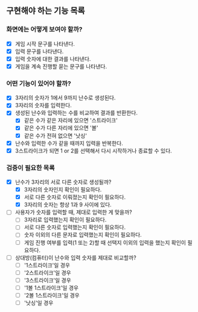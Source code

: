 ## 구현해야 하는 기능 목록
### 화면에는 어떻게 보여야 할까?
- [X] 게임 시작 문구를 나타낸다.
- [X] 입력 문구를 나타낸다.
- [X] 입력 숫자에 대한 결과를 나타낸다.
- [X] 게임을 계속 진행할 묻는 문구를 나타낸다.

### 어떤 기능이 있어야 할까?
- [X] 3자리의 숫자가 1에서 9까지 난수로 생성된다.
- [X] 3자리의 숫자를 입력한다.
- [X] 생성된 난수와 입력하는 수를 비교하여 결과를 반환한다.
  - [X] 같은 수가 같은 자리에 있으면 '스트라이크'
  - [X] 같은 수가 다른 자리에 있으면 '볼'
  - [X] 같은 수가 전혀 없으면 '낫싱'
- [X] 난수와 입력한 수가 같을 때까지 입력을 반복한다.
- [X] 3스트라이크가 되면 1 or 2를 선택해서 다시 시작하거나 종료할 수 있다.

### 검증이 필요한 목록
- [X] 난수가 3자리의 서로 다른 숫자로 생성될까?
  - [X] 3자리의 숫자인지 확인이 필요하다.
  - [X] 서로 다른 숫자로 이뤄졌는지 확인이 필요하다.
  - [X] 3자리의 숫자는 항상 1과 9 사이에 있다.
- [ ] 사용자가 숫자를 입력할 때, 제대로 입력한 게 맞을까?
  - [ ] 3자리로 입력했는지 확인이 필요하다.
  - [ ] 서로 다른 숫자로 입력했는지 확인이 필요하다.
  - [ ] 숫자 이외의 다른 문자로 입력했는지 확인이 필요하다.
  - [ ] 게임 진행 여부를 입력(1 또는 2)할 때 선택지 이외의 입력을 했는지 확인이 필요하다.
- [ ] 상대방(컴퓨터)이 난수와 입력 숫자를 제대로 비교할까?
  - [ ] '1스트라이크'일 경우
  - [ ] '2스트라이크'일 경우
  - [ ] '3스트라이크'일 경우
  - [ ] '1볼 1스트라이크'일 경우
  - [ ] '2볼 1스트라이크'일 경우
  - [ ] '낫싱'일 경우